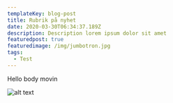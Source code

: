 ```yaml
---
templateKey: blog-post
title: Rubrik på nyhet
date: 2020-03-30T06:34:37.189Z
description: Description lorem ipsum dolor sit amet
featuredpost: true
featuredimage: /img/jumbotron.jpg
tags:
  - Test
---
```

Hello body movin

![alt text](/img/blog-index.jpg "bild")